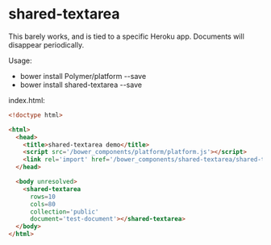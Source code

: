 # shared-textarea

This barely works, and is tied to a specific Heroku app. Documents will
disappear periodically.

Usage:

- bower install Polymer/platform --save
- bower install shared-textarea --save

index.html:

```html
<!doctype html>

<html>
  <head>
    <title>shared-textarea demo</title>
    <script src='/bower_components/platform/platform.js'></script>
    <link rel='import' href='/bower_components/shared-textarea/shared-textarea.html'>
  </head>

  <body unresolved>
    <shared-textarea
      rows=10
      cols=80
      collection='public'
      document='test-document'></shared-textarea>
  </body>
</html>
```
